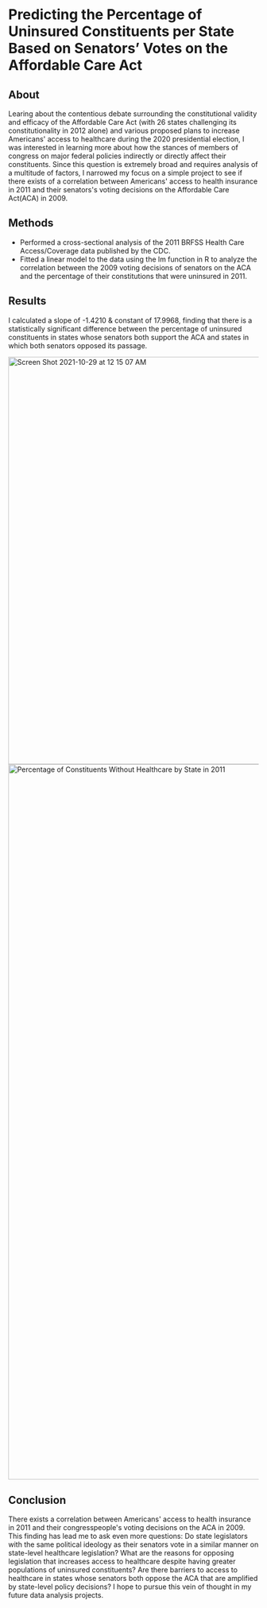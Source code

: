 # Predicting the Percentage of Uninsured Constituents per State Based on Senators’ Votes on the Affordable Care Act
## About
Learing about the contentious debate surrounding the constitutional validity and efficacy of the Affordable Care Act (with 26 states challenging its constitutionality in 2012 alone) and various proposed plans to increase Americans' access to healthcare during the 2020 presidential election, I was interested in learning more about how the stances of members of congress on major federal policies indirectly or directly affect their constituents. Since this question is extremely broad and requires analysis of a multitude of factors, I narrowed my focus on a simple project to see if there exists of a correlation between Americans' access to health insurance in 2011 and their senators's voting decisions on the Affordable Care Act(ACA) in 2009. 

## Methods
- Performed a cross-sectional analysis of the 2011 BRFSS Health Care Access/Coverage data published by the CDC.
- Fitted a linear model to the data using the lm function in R to analyze the correlation between the 2009 voting decisions of senators on the ACA and the percentage of their constitutions that were uninsured in 2011.

## Results
I calculated a slope of -1.4210 & constant of 17.9968, finding that there is a statistically significant difference between the percentage of uninsured constituents in states whose senators both support the ACA and states in which both senators opposed its passage.

<img width="820" alt="Screen Shot 2021-10-29 at 12 15 07 AM" src="https://user-images.githubusercontent.com/93302754/139374648-9b054de9-c2a9-4580-a700-8a649f7757bd.png">


<img width="1440" alt="Percentage of Constituents Without Healthcare by State in 2011" src="https://user-images.githubusercontent.com/93302754/139374338-657146ed-d958-47df-aa95-45dfed5d444a.png">

## Conclusion
There exists a correlation between Americans' access to health insurance in 2011 and their congresspeople's voting decisions on the ACA in 2009. This finding has lead me to ask even more questions: Do state legislators with the same political ideology as their senators vote in a similar manner on state-level healthcare legislation? What are the reasons for opposing legislation that increases access to healthcare despite having greater populations of uninsured constituents? Are there barriers to access to healthcare in states whose senators both oppose the ACA that are amplified by state-level policy decisions? I hope to pursue this vein of thought in my future data analysis projects. 
